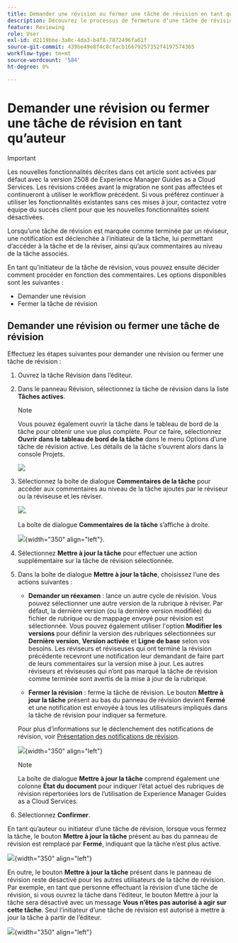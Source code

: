```yaml
---
title: Demander une révision ou fermer une tâche de révision en tant qu’auteur
description: Découvrez le processus de fermeture d’une tâche de révision ou de nouvelle demande de révision en tant qu’auteur dans Experience Manager Guides.
feature: Reviewing
role: User
exl-id: d2119bbe-3a0c-4da3-b4f8-7872496fa61f
source-git-commit: 439be49e8f4c8cfacb16679257352f4197574365
workflow-type: tm+mt
source-wordcount: '584'
ht-degree: 0%

---
```


# Demander une révision ou fermer une tâche de révision en tant qu’auteur

>[!IMPORTANT]
>
> Les nouvelles fonctionnalités décrites dans cet article sont activées par défaut avec la version 2508 de Experience Manager Guides as a Cloud Services. Les révisions créées avant la migration ne sont pas affectées et continueront à utiliser le workflow précédent. Si vous préférez continuer à utiliser les fonctionnalités existantes sans ces mises à jour, contactez votre équipe du succès client pour que les nouvelles fonctionnalités soient désactivées.

Lorsqu’une tâche de révision est marquée comme terminée par un réviseur, une notification est déclenchée à l’initiateur de la tâche, lui permettant d’accéder à la tâche et de la réviser, ainsi qu’aux commentaires au niveau de la tâche associés.

En tant qu’initiateur de la tâche de révision, vous pouvez ensuite décider comment procéder en fonction des commentaires. Les options disponibles sont les suivantes :

- Demander une révision
- Fermer la tâche de révision

## Demander une révision ou fermer une tâche de révision

Effectuez les étapes suivantes pour demander une révision ou fermer une tâche de révision :

1. Ouvrez la tâche Révision dans l’éditeur.
2. Dans le panneau Révision, sélectionnez la tâche de révision dans la liste **Tâches actives**.

   >[!NOTE]
   >
   > Vous pouvez également ouvrir la tâche dans le tableau de bord de la tâche pour obtenir une vue plus complète. Pour ce faire, sélectionnez **Ouvrir dans le tableau de bord de la tâche** dans le menu Options d’une tâche de révision active. Les détails de la tâche s’ouvrent alors dans la console Projets.

   ![](images/task-dashboard-selection-author-view.png)
3. Sélectionnez la boîte de dialogue **Commentaires de la tâche** pour accéder aux commentaires au niveau de la tâche ajoutés par le réviseur ou la réviseuse et les réviser.

   ![](images/task-comments-selection-author-view.png).

   La boîte de dialogue **Commentaires de la tâche** s’affiche à droite.

   ![](images/task-comments-dialog-editor.png){width="350" align="left"}.
4. Sélectionnez **Mettre à jour la tâche** pour effectuer une action supplémentaire sur la tâche de révision sélectionnée.
5. Dans la boîte de dialogue **Mettre à jour la tâche**, choisissez l’une des actions suivantes :

   - **Demander un réexamen** : lance un autre cycle de révision. Vous pouvez sélectionner une autre version de la rubrique à réviser. Par défaut, la dernière version (ou la dernière version modifiée) du fichier de rubrique ou de mappage envoyé pour révision est sélectionnée. Vous pouvez également utiliser l&#39;option **Modifier les versions** pour définir la version des rubriques sélectionnées sur **Dernière version**, **Version activée** et **Ligne de base** selon vos besoins.  Les réviseurs et réviseuses qui ont terminé la révision précédente recevront une notification leur demandant de faire part de leurs commentaires sur la version mise à jour. Les autres réviseurs et réviseuses qui n’ont pas marqué la tâche de révision comme terminée sont avertis de la mise à jour de la rubrique.

   - **Fermer la révision** : ferme la tâche de révision. Le bouton **Mettre à jour la tâche** présent au bas du panneau de révision devient **Fermé** et une notification est envoyée à tous les utilisateurs impliqués dans la tâche de révision pour indiquer sa fermeture.

   Pour plus d’informations sur le déclenchement des notifications de révision, voir [Présentation des notifications de révision](./review-understanding-review-notifications.md).

   ![](images/update-task-dialog.png){width="350" align="left"}

   >[!NOTE]
   >
   > La boîte de dialogue **Mettre à jour la tâche** comprend également une colonne **État du document** pour indiquer l’état actuel des rubriques de révision répertoriées lors de l’utilisation de Experience Manager Guides as a Cloud Services.


6. Sélectionnez **Confirmer**.


En tant qu’auteur ou initiateur d’une tâche de révision, lorsque vous fermez la tâche, le bouton **Mettre à jour la tâche** présent au bas du panneau de révision est remplacé par **Fermé**, indiquant que la tâche n’est plus active.

![](images/review-task-status-closed-review-panel.png){width="350" align="left"}

En outre, le bouton **Mettre à jour la tâche** présent dans le panneau de révision reste désactivé pour les autres utilisateurs de la tâche de révision. Par exemple, en tant que personne effectuant la révision d’une tâche de révision, si vous ouvrez la tâche dans l’éditeur, le bouton Mettre à jour la tâche sera désactivé avec un message **Vous n’êtes pas autorisé à agir sur cette tâche**. Seul l’initiateur d’une tâche de révision est autorisé à mettre à jour la tâche à partir de l’éditeur.

![](images/update-task-button-disabled.png){width="350" align="left"}
